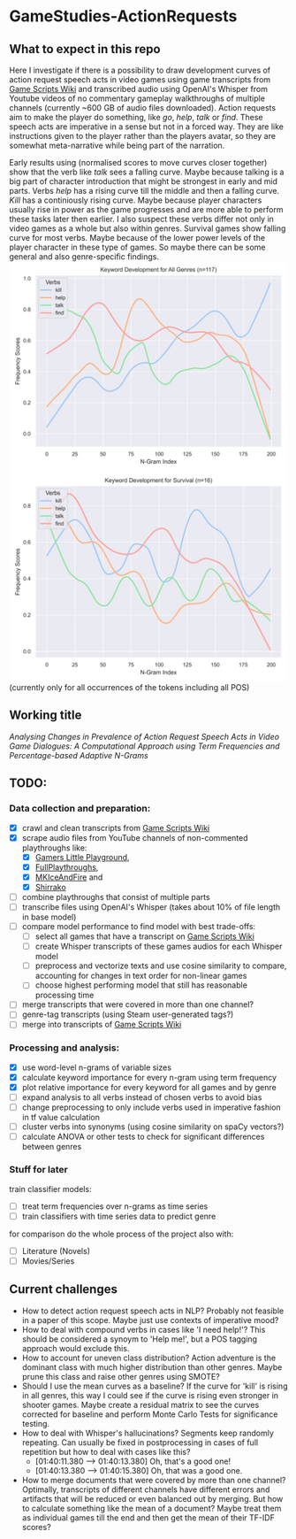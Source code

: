 # GameStudies-ActionRequests
## What to expect in this repo
Here I investigate if there is a possibility to draw development curves of action request speech acts in video games using game transcripts from [Game Scripts Wiki](https://game-scripts-wiki.blogspot.com/) and transcribed audio using OpenAI's Whisper from Youtube videos of no commentary gameplay walkthroughs of multiple channels (currently ~600 GB of audio files downloaded). 
Action requests aim to make the player do something, like *go*, *help*, *talk* or *find*. 
These speech acts are imperative in a sense but not in a forced way. 
They are like instructions given to the player rather than the players avatar, so they are somewhat meta-narrative while being part of the narration. 

Early results using (normalised scores to move curves closer together) show that the verb like *talk* sees a falling curve. Maybe because talking is a big part of character introduction that might be strongest in early and mid parts. 
Verbs *help* has a rising curve till the middle and then a falling curve. *Kill* has a continiously rising curve. 
Maybe because player characters usually rise in power as the game progresses and are more able to perform these tasks later then earlier. 
I also suspect these verbs differ not only in video games as a whole but also within genres. 
Survival games show falling curve for most verbs. 
Maybe because of the lower power levels of the player character in these type of games. 
So maybe there can be some general and also genre-specific findings.
![Early general findings](data/results/plots/lineplot-All_Genres.png)
![Early survival findings](data/results/plots/lineplot-Survival.png)
(currently only for all occurrences of the tokens including all POS)

## Working title
*Analysing Changes in Prevalence of Action Request Speech Acts in Video Game Dialogues: A Computational Approach using Term Frequencies and Percentage-based Adaptive N-Grams*

## TODO:
### Data collection and preparation:
- [x] crawl and clean transcripts from [Game Scripts Wiki](https://game-scripts-wiki.blogspot.com/)
- [x] scrape audio files from YouTube channels of non-commented playthroughs like: 
  - [x] [Gamers Little Playground](https://www.youtube.com/@glp), 
  - [x] [FullPlaythroughs](https://www.youtube.com/@FullPlaythroughs), 
  - [x] [MKIceAndFire](https://www.youtube.com/@MKIceAndFire) and 
  - [x] [Shirrako](https://www.youtube.com/@Shirrako)
- [ ] combine playthroughs that consist of multiple parts
- [ ] transcribe files using OpenAI's Whisper (takes about 10% of file length in base model)
- [ ] compare model performance to find model with best trade-offs:
  - [ ] select all games that have a transcript on [Game Scripts Wiki](https://game-scripts-wiki.blogspot.com/)
  - [ ] create Whisper transcripts of these games audios for each Whisper model
  - [ ] preprocess and vectorize texts and use cosine similarity to compare, accounting for changes in text order for non-linear games
  - [ ] choose highest performing model that still has reasonable processing time
- [ ] merge transcripts that were covered in more than one channel?
- [ ] genre-tag transcripts (using Steam user-generated tags?)
- [ ] merge into transcripts of [Game Scripts Wiki](https://game-scripts-wiki.blogspot.com/)

### Processing and analysis:
- [x] use word-level n-grams of variable sizes
- [x] calculate keyword importance for every n-gram using term frequency
- [x] plot relative importance for every keyword for all games and by genre
- [ ] expand analysis to all verbs instead of chosen verbs to avoid bias
- [ ] change preprocessing to only include verbs used in imperative fashion in tf value calculation
- [ ] cluster verbs into synonyms (using cosine similarity on spaCy vectors?)
- [ ] calculate ANOVA or other tests to check for significant differences between genres

### Stuff for later
train classifier models:
- [ ] treat term frequencies over n-grams as time series
- [ ] train classifiers with time series data to predict genre

for comparison do the whole process of the project also with:
- [ ] Literature (Novels)
- [ ] Movies/Series

## Current challenges
- How to detect action request speech acts in NLP? Probably not feasible in a paper of this scope. Maybe just use contexts of imperative mood?
- How to deal with compound verbs in cases like 'I need help!'? This should be considered a synoym to 'Help me!', but a POS tagging approach would exclude this.
- How to account for uneven class distribution? Action adventure is the dominant class with much higher distribution than other genres. Maybe prune this class and raise other genres using SMOTE?
- Should I use the mean curves as a baseline? If the curve for 'kill' is rising in all genres, this way I could see if the curve is rising even stronger in shooter games. Maybe create a residual matrix to see the curves corrected for baseline and perform Monte Carlo Tests for significance testing.
- How to deal with Whisper's hallucinations? Segments keep randomly repeating. Can usually be fixed in postprocessing in cases of full repetition but how to deal with cases like this?
  - [01:40:11.380 --> 01:40:13.380]  Oh, that's a good one!
  - [01:40:13.380 --> 01:40:15.380]  Oh, that was a good one.
- How to merge documents that were covered by more than one channel? Optimally, transcripts of different channels have different errors and artifacts that will be reduced or even balanced out by merging. But how to calculate something like the mean of a document? Maybe treat them as individual games till the end and then get the mean of their TF-IDF scores?

